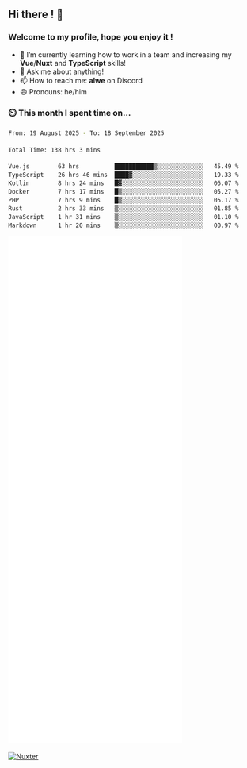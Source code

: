 ## Hi there ! 👋

### Welcome to my profile, hope you enjoy it !

- 🌱 I’m currently learning how to work in a team and increasing my **Vue**/**Nuxt** and **TypeScript** skills!
- 💬 Ask me about anything!
- 📫 How to reach me: **alwe** on Discord
- 😄 Pronouns: he/him

### ⏲️ This month I spent time on...

<!--START_SECTION:waka-->

```bash
From: 19 August 2025 - To: 18 September 2025

Total Time: 138 hrs 3 mins

Vue.js        63 hrs          ███████████▒░░░░░░░░░░░░░   45.49 %
TypeScript    26 hrs 46 mins  ████▓░░░░░░░░░░░░░░░░░░░░   19.33 %
Kotlin        8 hrs 24 mins   █▓░░░░░░░░░░░░░░░░░░░░░░░   06.07 %
Docker        7 hrs 17 mins   █▒░░░░░░░░░░░░░░░░░░░░░░░   05.27 %
PHP           7 hrs 9 mins    █▒░░░░░░░░░░░░░░░░░░░░░░░   05.17 %
Rust          2 hrs 33 mins   ▒░░░░░░░░░░░░░░░░░░░░░░░░   01.85 %
JavaScript    1 hr 31 mins    ▒░░░░░░░░░░░░░░░░░░░░░░░░   01.10 %
Markdown      1 hr 20 mins    ▒░░░░░░░░░░░░░░░░░░░░░░░░   00.97 %
```

<!--END_SECTION:waka-->

![Metrics](./github-metrics.svg)

[![Nuxter](https://nuxters.nuxt.com/card/zAlweNy26/og.png)](https://nuxters.nuxt.com/zAlweNy26)
